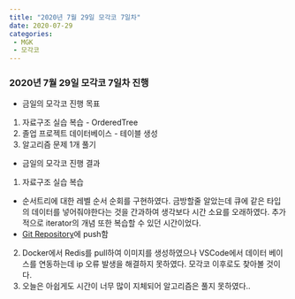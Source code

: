 ```yaml
---
title: "2020년 7월 29일 모각코 7일차"
date: 2020-07-29
categories: 
 - MGK  
 - 모각코
---  
```

 
### 2020년 7월 29일 모각코 7일차 진행  
+ 금일의 모각코 진행 목표  
 1. 자료구조 실습 복습 - OrderedTree   
 2. 졸업 프로젝트 데이터베이스 - 테이블 생성   
 3. 알고리즘 문제 1개 풀기  
    
     
+ 금일의 모각코 진행 결과  
 1. 자료구조 실습 복습  
 - 순서트리에 대한 레벨 순서 순회를 구현하였다. 금방할줄 알았는데 큐에 같은 타입의 데이터를 넣어줘야한다는 것을 간과하여 생각보다 시간 소요를 오래하였다. 추가적으로 iterator의 개념 또한 복습할 수 있던 시간이었다.   
 - [Git Repository](https://github.com/SuyeonChoi/Assignments/tree/master/DataStructure%20Review/OrderedTree)에 push함  
2. Docker에서 Redis를 pull하여 이미지를 생성하였으나 VSCode에서 데이터 베이스를 연동하는데 ip 오류 발생을 해결하지 못하였다. 모각코 이후로도 찾아볼 것이다.  
3. 오늘은 아쉽게도 시간이 너무 많이 지체되어 알고리즘은 풀지 못하였다..  
 
